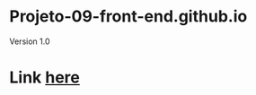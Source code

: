 # Projeto-09-front-end.github.io
Version 1.0
# Link [here](https://thiagomassenomaciel.github.io/Projeto-09-front-end.github.io/)
